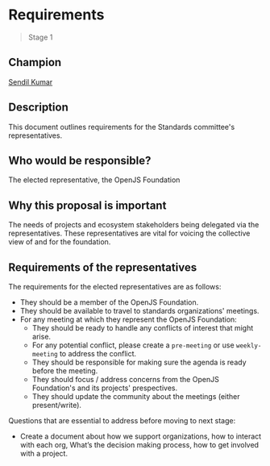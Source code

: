 # Requirements
>  Stage 1

## Champion

[Sendil Kumar](https://github.com/sendilkumarn)

## Description

This document outlines requirements for the Standards committee's representatives.

## Who would be responsible?

The elected representative, the OpenJS Foundation

## Why this proposal is important

The needs of projects and ecosystem stakeholders being delegated via the representatives. These representatives are vital for voicing the collective view of and for the foundation.

## Requirements of the representatives

The requirements for the elected representatives are as follows:

* They should be a member of the OpenJS Foundation.
* They should be available to travel to standards organizations' meetings.
* For any meeting at which they represent the OpenJS Foundation:
  * They should be ready to handle any conflicts of interest that might arise.
   - For any potential conflict, please create a `pre-meeting` or use `weekly-meeting` to address the conflict. 
  * They should be responsible for making sure the agenda is ready before the meeting.
  * They should focus / address concerns from the OpenJS Foundation's and its projects' prespectives.
  * They should update the community about the meetings (either present/write).

Questions that are essential to address before moving to next stage:
* Create a document about how we support organizations, how to interact with each org, What’s the decision making process, how to get involved with a project.
